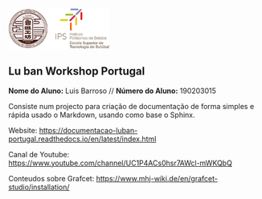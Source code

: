 <img src="./project/docs/source/equipments/manuais/logos/Logo_Luban_IPS_2.png" width="200" />    

## Lu ban Workshop Portugal

<p>
  <strong>Nome do Aluno:</strong> Luis Barroso // <strong>Número do Aluno:</strong> 190203015
</p>

Consiste num projecto para criação de documentação de forma simples e rápida usado o Markdown, usando como base o Sphinx.

Website: https://documentacao-luban-portugal.readthedocs.io/en/latest/index.html

Canal de Youtube: https://www.youtube.com/channel/UC1P4ACs0hsr7AWcl-mWKQbQ

Conteudos sobre Grafcet: https://www.mhj-wiki.de/en/grafcet-studio/installation/
